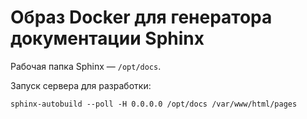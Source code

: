 # Образ Docker для генератора документации Sphinx

Рабочая папка Sphinx — `/opt/docs`.

Запуск сервера для разработки:

    sphinx-autobuild --poll -H 0.0.0.0 /opt/docs /var/www/html/pages
